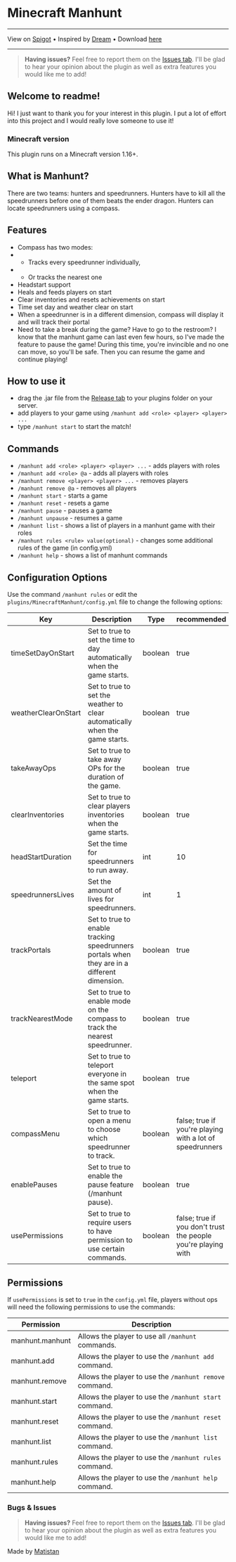 # Minecraft Manhunt

---

View on [Spigot](https://www.spigotmc.org/resources/manhunt.109010/) • 
Inspired by [Dream](https://www.youtube.com/@dream) • 
Download [here](https://github.com/Matistan/MinecraftManhunt/releases)

---

> **Having issues?** Feel free to report them on the [Issues tab](https://github.com/Matistan/MinecraftManhunt/issues). I'll be glad to hear your opinion about the plugin as well as extra features you would like me to add!

## Welcome to readme!

Hi! I just want to thank you for your interest in this plugin. I put a lot of effort into this project and I would really love someone to use it!

### Minecraft version

This plugin runs on a Minecraft version 1.16+.

## What is Manhunt?

There are two teams: hunters and speedrunners. Hunters have to kill all the speedrunners before one of them beats the ender dragon. Hunters can locate speedrunners using a compass.

## Features

- Compass has two modes:
- - Tracks every speedrunner individually,
- - Or tracks the nearest one
- Headstart support
- Heals and feeds players on start
- Clear inventories and resets achievements on start
- Time set day and weather clear on start
- When a speedrunner is in a different dimension, compass will display it and will track their portal
- Need to take a break during the game? Have to go to the restroom? I know that the manhunt game can last even few hours, so I've made the feature to pause the game! During this time, you're invincible and no one can move, so you'll be safe. Then you can resume the game and continue playing!

## How to use it

- drag the .jar file from the [Release tab](https://github.com/Matistan/MinecraftManhunt/releases) to your plugins folder on your server.
- add players to your game using `/manhunt add <role> <player> <player> ... `
- type `/manhunt start` to start the match!

## Commands

- `/manhunt add <role> <player> <player> ...` - adds players with roles
- `/manhunt add <role> @a` - adds all players with roles
- `/manhunt remove <player> <player> ...` - removes players
- `/manhunt remove @a` - removes all players
- `/manhunt start` - starts a game
- `/manhunt reset` - resets a game
- `/manhunt pause` - pauses a game
- `/manhunt unpause` - resumes a game
- `/manhunt list` - shows a list of players in a manhunt game with their roles
- `/manhunt rules <rule> value(optional)` - changes some additional rules of the game (in config.yml)
- `/manhunt help` - shows a list of manhunt commands

## Configuration Options

Use the command `/manhunt rules` or edit the `plugins/MinecraftManhunt/config.yml` file to change the following options:

| Key                 | Description                                                                                 | Type    | recommended                                                   |
|---------------------|---------------------------------------------------------------------------------------------|---------|---------------------------------------------------------------|
| timeSetDayOnStart   | Set to true to set the time to day automatically when the game starts.                      | boolean | true                                                          |
| weatherClearOnStart | Set to true to set the weather to clear automatically when the game starts.                 | boolean | true                                                          |
| takeAwayOps         | Set to true to take away OPs for the duration of the game.                                  | boolean | true                                                          |
| clearInventories    | Set to true to clear players inventories when the game starts.                              | boolean | true                                                          |
| headStartDuration   | Set the time for speedrunners to run away.                                                  | int     | 10                                                            |
| speedrunnersLives   | Set the amount of lives for speedrunners.                                                   | int     | 1                                                             |
| trackPortals        | Set to true to enable tracking speedrunners portals when they are in a different dimension. | boolean | true                                                          |
| trackNearestMode    | Set to true to enable mode on the compass to track the nearest speedrunner.                 | boolean | true                                                          |
| teleport            | Set to true to teleport everyone in the same spot when the game starts.                     | boolean | true                                                          |
| compassMenu         | Set to true to open a menu to choose which speedrunner to track.                            | boolean | false; true if you're playing with a lot of speedrunners      |
| enablePauses        | Set to true to enable the pause feature (/manhunt pause).                                   | boolean | true                                                          |
| usePermissions      | Set to true to require users to have permission to use certain commands.                    | boolean | false; true if you don't trust the people you're playing with |

## Permissions

If `usePermissions` is set to `true` in the `config.yml` file, players without ops will need the following permissions to use the commands:

| Permission      | Description                                             |
|-----------------|---------------------------------------------------------|
| manhunt.manhunt | Allows the player to use all `/manhunt` commands.       |
| manhunt.add     | Allows the player to use the `/manhunt add` command.    |
| manhunt.remove  | Allows the player to use the `/manhunt remove` command. |
| manhunt.start   | Allows the player to use the `/manhunt start` command.  |
| manhunt.reset   | Allows the player to use the `/manhunt reset` command.  |
| manhunt.list    | Allows the player to use the `/manhunt list` command.   |
| manhunt.rules   | Allows the player to use the `/manhunt rules` command.  |
| manhunt.help    | Allows the player to use the `/manhunt help` command.   |

### Bugs & Issues

> **Having issues?** Feel free to report them on the [Issues tab](https://github.com/Matistan/MinecraftManhunt/issues). I'll be glad to hear your opinion about the plugin as well as extra features you would like me to add!


Made by [Matistan](https://github.com/Matistan)
